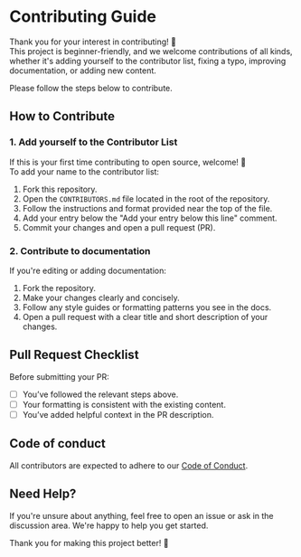 # Contributing Guide

Thank you for your interest in contributing! 🚀  
This project is beginner-friendly, and we welcome contributions of all kinds, whether it's adding yourself to the contributor list, fixing a typo, improving documentation, or adding new content.

Please follow the steps below to contribute.

## How to Contribute

### 1. Add yourself to the Contributor List

If this is your first time contributing to open source, welcome! 🎉  
To add your name to the contributor list:

1. Fork this repository.
2. Open the `CONTRIBUTORS.md` file located in the root of the repository.
3. Follow the instructions and format provided near the top of the file.
4. Add your entry below the "Add your entry below this line" comment.
5. Commit your changes and open a pull request (PR).

### 2. Contribute to documentation

If you're editing or adding documentation:

1. Fork the repository.
2. Make your changes clearly and concisely.
3. Follow any style guides or formatting patterns you see in the docs.
4. Open a pull request with a clear title and short description of your changes.

## Pull Request Checklist

Before submitting your PR:

- [ ] You’ve followed the relevant steps above.
- [ ] Your formatting is consistent with the existing content.
- [ ] You’ve added helpful context in the PR description.

## Code of conduct
All contributors are expected to adhere to our [Code of Conduct](CODE_OF_CONDUCT.md).

## Need Help?

If you're unsure about anything, feel free to open an issue or ask in the discussion area. We're happy to help you get started.

Thank you for making this project better! 💛
